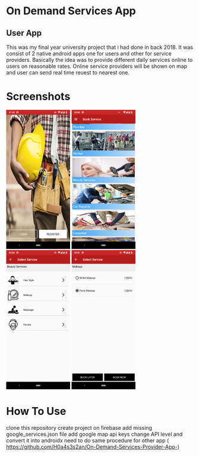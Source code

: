 # On Demand Services App

## User App

This was my final year university project that i had done in back 2018. It was consist of 2 native android apps one for users and other for service providers.
Basically the idea was to provide different daily services online to users on reasonable rates. Online service providers will be shown on map and user can send real time reuest to nearest one.

# Screenshots
<img src="https://github.com/H0a4s3s2an/On-Demand-Services-User-App/blob/main/screenshots/Screenshot_20200516-012011.png" width="172" height="374"/>
<img src="https://github.com/H0a4s3s2an/On-Demand-Services-User-App/blob/main/screenshots/Screenshot_20200516-020033.png" width="172" height="374"/>
<img src="https://github.com/H0a4s3s2an/On-Demand-Services-User-App/blob/main/screenshots/Screenshot_20200516-020049.png" width="172" height="374"/>
<img src="https://github.com/H0a4s3s2an/On-Demand-Services-User-App/blob/main/screenshots/Screenshot_20200516-020114.png" width="172" height="374"/>

# How To Use
clone this repository
create project on firebase
add missing google_services.json file 
add google map api keys
change API level and convert it into androidx
need to do same procedure for other app ( https://github.com/H0a4s3s2an/On-Demand-Services-Provider-App-)
